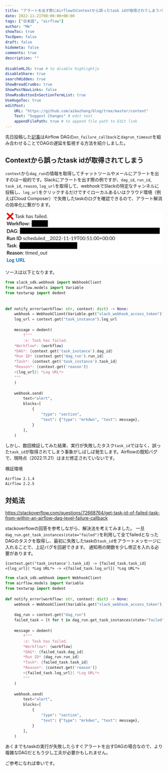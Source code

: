 ```yaml
---
title: "アラートを出す際にAirflowのContextから誤ったtask idが取得されてしまうバグの対処法"
date: 2022-11-21T00:00:00+00:00
tags: ["日本語", "airflow"]
author: "Me"
showToc: true
TocOpen: false
draft: false
hidemeta: false
comments: true
description: ""

disableHLJS: true # to disable highlightjs
disableShare: true
searchHidden: true
ShowBreadCrumbs: true
ShowPostNavLinks: false
ShowRssButtonInSectionTermList: true
UseHugoToc: true
editPost:
    URL: "https://github.com/aibazhang/blog/tree/master/content"
    Text: "Suggest Changes" # edit text
    appendFilePath: true # to append file path to Edit link
---
```


先日投稿した[記事](../20221117)はAirflow DAGの`on_failure_callback`と`dagrun_timeout`を組み合わせることでDAGの遅延を監視する方法を紹介しました。


## Contextから誤ったtask idが取得されてしまう

`context`から`dag_run`の情報を取得してチャットツールやメールにアラートを出すのは一般的です。Slackにアラートを出す際の例ですが、`dag_id`, `run_id`, `task_id`, `reason`, `log_url`を取得して、webhookでSlackの特定なチャンネルに投稿し、`log_url`をクリックするだけですぐローカルあるいはクラウド環境（例えばCloud Composer）で失敗したtaskのログを確認できるので、アラート解消の効率化に繋がります。

![](images/a8c0942966d2-20221121.png)

ソースは以下となります。
```python
from slack_sdk.webhook import WebhookClient
from airflow.models import Variable
from textwrap import dedent


def notify_error(workflow: str, context: dict) -> None:
    webhook = WebhookClient(Variable.get("slack_webhook_access_token"))
    log_url = context.get("task_instance").log_url

    message = dedent(
        f"""
        :x: Task has failed.
	*Workflow*: {workflow}
	*DAG*: {context.get('task_instance').dag_id}
	*Run ID* {context.get('dag_run').run_id}
	*Task*: {context.get('task_instance').task_id}
	*Reason*: {context.get('reason')}
	<{log_url}| *Log URL*>
	"""
    )

    webhook.send(
        text="alert",
        blocks=[
            {
                "type": "section",
                "text": {"type": "mrkdwn", "text": message},
            }
        ],
    )
```

しかし、数回検証してみた結果、実行が失敗したタスク`task_id`ではなく、誤った`task_id`が取得されてしまう事象がしばしば発生します。Airflowの既知バグで、現時点（2022.11.21）はまだ修正されていないです。

検証環境 
```
Airflow 2.1.4
Airflow 2.2.5
```


## 対処法

https://stackoverflow.com/questions/72668764/get-task-id-of-failed-task-from-within-an-airflow-dag-level-failure-callback

stackoverflowの回答を参考しながら、解決法を考えてみました。
一旦`dag_run.get_task_instances(state="failed")`を利用して全てfailedとなったDAGのタスクを取得し、最初に失敗したtaskの`task_id`をアラートメッセージに入れることで、上記バグを回避できます。
通知用の関数を少し修正を入れる必要があります。
```
{context.get('task_instance').task_id} -> {failed_task.task_id}
<{log_url}| *Log URL*> -> <{failed_task.log_url}| *Log URL*>
```

```python
from slack_sdk.webhook import WebhookClient
from airflow.models import Variable
from textwrap import dedent

def notify_error(workflow: str, context: dict) -> None:
    webhook = WebhookClient(Variable.get("slack_webhook_access_token"))

    dag_run = context.get("dag_run")
    failed_task = [t for t in dag_run.get_task_instances(state="failed")][0]

    message = dedent(
        f"""
        :x: Task has failed.
        *Workflow*: {workflow}
        *DAG*: {failed_task.dag_id}
        *Run ID* {dag_run.run_id}
        *Task*: {failed_task.task_id}
        *Reason*: {context.get('reason')}
        <{failed_task.log_url}| *Log URL*>
        """
    )

    webhook.send(
        text="alert",
        blocks=[
            {
                "type": "section",
                "text": {"type": "mrkdwn", "text": message},
            }
        ],
    )
```

あくまでもtaskの実行が失敗したらすぐアラートを出すDAGの場合なので、より複雑なDAGだともう少し工夫が必要かもしれません。

ご参考になれば幸いです。
